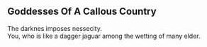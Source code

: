 Goddesses Of A Callous Country
------------------------------
The darknes imposes nessecity.  
You, who is like a dagger jaguar among the wetting of many elder.  
